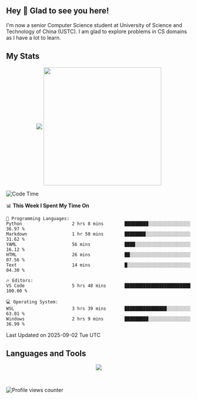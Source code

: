 ## Hey 👋  Glad to see you here!

I'm now a senior Computer Science student at University of Science and Technology of China (USTC). I am glad to explore problems in CS domains as I have a lot to learn.

## My Stats  

<p align="center">
 <img align="middle" src="https://vercel-himalalps.vercel.app/api?username=himalalps&show_icons=true&count_private=true&theme=transparent&rank_icon=github" />
 <img align="middle" src="https://vercel-himalalps.vercel.app/api/top-langs/?username=himalalps&layout=donut&theme=transparent&hide=javascript" width=320 />
</p>

<!--START_SECTION:waka-->
![Code Time](http://img.shields.io/badge/Code%20Time-1%2C547%20hrs%2011%20mins-blue)

📊 **This Week I Spent My Time On** 

```text
💬 Programming Languages: 
Python                   2 hrs 8 mins        █████████░░░░░░░░░░░░░░░░   36.97 % 
Markdown                 1 hr 50 mins        ████████░░░░░░░░░░░░░░░░░   31.62 % 
YAML                     56 mins             ████░░░░░░░░░░░░░░░░░░░░░   16.12 % 
HTML                     26 mins             ██░░░░░░░░░░░░░░░░░░░░░░░   07.56 % 
Text                     14 mins             █░░░░░░░░░░░░░░░░░░░░░░░░   04.30 % 

🔥 Editors: 
VS Code                  5 hrs 48 mins       █████████████████████████   100.00 % 

💻 Operating System: 
WSL                      3 hrs 39 mins       ████████████████░░░░░░░░░   63.01 % 
Windows                  2 hrs 9 mins        █████████░░░░░░░░░░░░░░░░   36.99 % 
```


 Last Updated on 2025-09-02 Tue UTC
<!--END_SECTION:waka-->

## Languages and Tools

<p align="center">
 <img src="https://skillicons.dev/icons?i=css,html,cpp,c,python,rust,mysql,androidstudio,bash,pytorch,linux,docker,git,md,latex,photoshop,premiere&perline=20" />
</p>

<br/>

![Profile views counter](https://komarev.com/ghpvc/?username=himalalps&&style=flat-square)

<!-- <div align="center">Generated using <a href="https://profilinator.rishav.dev/" target="_blank">Github Profilinator</a></div> -- >
